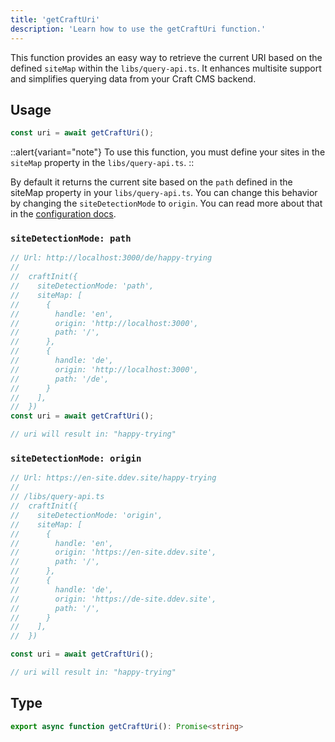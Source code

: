 ```yaml
---
title: 'getCraftUri'
description: 'Learn how to use the getCraftUri function.'
---
```


This function provides an easy way to retrieve the current URI based on the defined `siteMap` within the `libs/query-api.ts`. 
It enhances multisite support and simplifies querying data from your Craft CMS backend.

## Usage

```ts
const uri = await getCraftUri();
```

::alert{variant="note"}
To use this function, you must define your sites in the `siteMap` property in the `libs/query-api.ts`.
::

By default it returns the current site based on the `path` defined in the siteMap property in your `libs/query-api.ts`. You can change this behavior by changing the 
`siteDetectionMode` to `origin`. You can read more about that in the [configuration docs](/libraries/query-api-next/get-started/configuration#sitedetectionmode).

### `siteDetectionMode: path`

```ts
// Url: http://localhost:3000/de/happy-trying
//
//  craftInit({
//    siteDetectionMode: 'path',
//    siteMap: [
//      {
//        handle: 'en',
//        origin: 'http://localhost:3000',
//        path: '/',
//      },
//      {
//        handle: 'de',
//        origin: 'http://localhost:3000',
//        path: '/de',
//      }
//    ],
//  })
const uri = await getCraftUri();

// uri will result in: "happy-trying"
```

### `siteDetectionMode: origin`

```ts
// Url: https://en-site.ddev.site/happy-trying
//
// /libs/query-api.ts
//  craftInit({
//    siteDetectionMode: 'origin',
//    siteMap: [
//      {
//        handle: 'en',
//        origin: 'https://en-site.ddev.site',
//        path: '/',
//      },
//      {
//        handle: 'de',
//        origin: 'https://de-site.ddev.site',
//        path: '/',
//      }
//    ],
//  })

const uri = await getCraftUri();

// uri will result in: "happy-trying"
```

## Type

```ts
export async function getCraftUri(): Promise<string>
```
